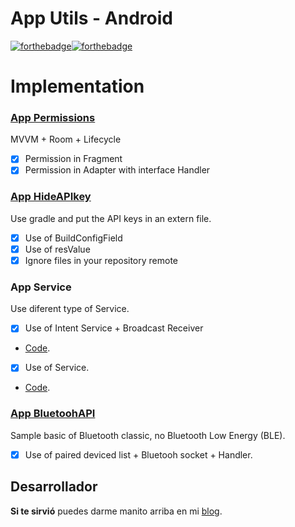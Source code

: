 # App Utils - Android
[![forthebadge](https://forthebadge.com/images/badges/built-by-codebabes.svg)](https://forthebadge.com)[![forthebadge](https://forthebadge.com/images/badges/built-for-android.svg)](https://forthebadge.com)

# Implementation
### [App Permissions](https://github.com/FahedHermoza/AppUtils-Android/tree/master/Permissions)
MVVM + Room + Lifecycle
- [x] Permission in Fragment
- [x] Permission in Adapter with interface Handler

### [App HideAPIkey](https://github.com/FahedHermoza/AppUtils-Android/tree/master/HideAPIkey)
Use gradle and put the API keys in an extern file.
- [x] Use of BuildConfigField
- [x] Use of resValue
- [x] Ignore files in your repository remote

### App Service
Use diferent type of Service.
- [x] Use of Intent Service + Broadcast Receiver 
- [Code](https://github.com/FahedHermoza/AppUtils-Android/tree/master/Service/IntentService/ServicesAndroidCore).
- [x] Use of Service.
- [Code](https://github.com/FahedHermoza/AppUtils-Android/tree/master/Service/Service/ServicesAndroidCore).

### [App BluetoohAPI](https://github.com/FahedHermoza/AppUtils-Android/tree/master/HideAPIkey)
Sample basic of Bluetooth classic, no Bluetooth Low Energy (BLE).
- [x] Use of paired deviced list + Bluetooh socket + Handler.

## Desarrollador
**Si te sirvió** puedes darme manito arriba en mi [blog](https://www.facebook.com/fahedhermoza/).